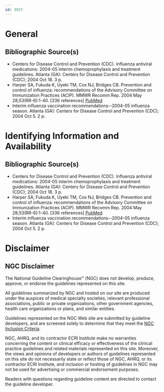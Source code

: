 ```yaml
---
id: 3923
---
```


# General

## Bibliographic Source(s)

- Centers for Disease Control and Prevention (CDC). Influenza antiviral medications: 2004-05 interim chemoprophylaxis and treatment guidelines. Atlanta (GA): Centers for Disease Control and Prevention (CDC); 2004 Oct 18. 3 p.
- Harper SA, Fukuda K, Uyeki TM, Cox NJ, Bridges CB. Prevention and control of influenza: recommendations of the Advisory Committee on Immunization Practices (ACIP). MMWR Recomm Rep. 2004 May 28;53(RR-6):1-40. [336 references] [ PubMed ](http://www.ncbi.nlm.nih.gov/entrez/query.fcgi?cmd=Retrieve&db=pubmed&dopt=Abstract&list_uids=15163927)
- Interim influenza vaccination recommendations--2004-05 influenza season. Atlanta (GA): Centers for Disease Control and Prevention (CDC); 2004 Oct 5. 2 p.

# Identifying Information and Availability

## Bibliographic Source(s)

- Centers for Disease Control and Prevention (CDC). Influenza antiviral medications: 2004-05 interim chemoprophylaxis and treatment guidelines. Atlanta (GA): Centers for Disease Control and Prevention (CDC); 2004 Oct 18. 3 p.
- Harper SA, Fukuda K, Uyeki TM, Cox NJ, Bridges CB. Prevention and control of influenza: recommendations of the Advisory Committee on Immunization Practices (ACIP). MMWR Recomm Rep. 2004 May 28;53(RR-6):1-40. [336 references] [ PubMed ](http://www.ncbi.nlm.nih.gov/entrez/query.fcgi?cmd=Retrieve&db=pubmed&dopt=Abstract&list_uids=15163927)
- Interim influenza vaccination recommendations--2004-05 influenza season. Atlanta (GA): Centers for Disease Control and Prevention (CDC); 2004 Oct 5. 2 p.

# Disclaimer

## NGC Disclaimer

The National Guideline Clearinghouse™ (NGC) does not develop, produce, approve, or endorse the guidelines represented on this site.

All guidelines summarized by NGC and hosted on our site are produced under the auspices of medical specialty societies, relevant professional associations, public or private organizations, other government agencies, health care organizations or plans, and similar entities.

Guidelines represented on the NGC Web site are submitted by guideline developers, and are screened solely to determine that they meet the [NGC Inclusion Criteria](/help-and-about/summaries/inclusion-criteria).

NGC, AHRQ, and its contractor ECRI Institute make no warranties concerning the content or clinical efficacy or effectiveness of the clinical practice guidelines and related materials represented on this site. Moreover, the views and opinions of developers or authors of guidelines represented on this site do not necessarily state or reflect those of NGC, AHRQ, or its contractor ECRI Institute, and inclusion or hosting of guidelines in NGC may not be used for advertising or commercial endorsement purposes.

Readers with questions regarding guideline content are directed to contact the guideline developer.

